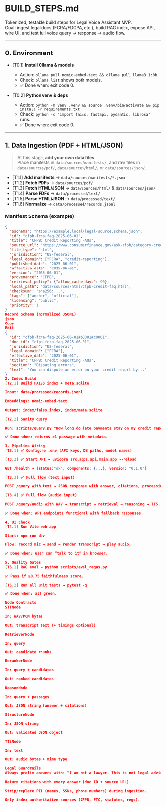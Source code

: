 # BUILD_STEPS.md

Tokenized, testable build steps for Legal Voice Assistant MVP.  
Goal: ingest legal docs (FCRA/FDCPA, etc.), build RAG index, expose API, wire UI, and test full voice query → response → audio flow.

---

## 0. Environment

- [T0.1] **Install Ollama & models**  
  - Action: `ollama pull nomic-embed-text && ollama pull llama3.1:8b`  
  - Check: `ollama list` shows both models.  
  - ✅ Done when: exit code 0.

- [T0.2] **Python venv & deps**  
  - Action: `python -m venv .venv && source .venv/bin/activate && pip install -r requirements.txt`  
  - Check: `python -c "import faiss, fastapi, pydantic, librosa"` runs.  
  - ✅ Done when: exit code 0.

---

## 1. Data Ingestion (PDF + HTML/JSON)

> At this stage, **add your own data files**.  
> Place manifests in `data/sources/manifests/`, and raw files in `data/sources/pdf/`, `data/sources/html/`, or `data/sources/json/`.

- [T1.1] **Add manifests** → `data/sources/manifests/*.json`
- [T1.2] **Fetch PDFs** → `data/sources/pdf/`
- [T1.3] **Fetch HTML/JSON** → `data/sources/html/` & `data/sources/json/`
- [T1.4] **Parse PDFs** → `data/processed/text/`
- [T1.5] **Parse HTML/JSON** → `data/processed/text/`
- [T1.6] **Normalize** → `data/processed/records.jsonl`

### Manifest Schema (example)

```json
{
  "$schema": "https://example.local/legal-source.schema.json",
  "id": "cfpb-fcra-faq-2025-06-01",
  "title": "CFPB: Credit Reporting FAQs",
  "source_url": "https://www.consumerfinance.gov/ask-cfpb/category-credit-reporting/",
  "file_type": "html",
  "jurisdiction": "US-federal",
  "legal_domain": ["FCRA", "credit-reporting"],
  "published_date": "2025-06-01",
  "effective_date": "2025-06-01",
  "version": "2025-06-01",
  "provenance": "CFPB",
  "retrieval_policy": {"allow_cache_days": 90},
  "local_path": "data/sources/html/cfpb-credit-faq.html",
  "checksum": "sha256:...",
  "tags": ["anchor", "official"],
  "licensing": "public",
  "priority": 1
}
Record Schema (normalized JSONL)
json
Copy
Edit
{
  "id": "cfpb-fcra-faq-2025-06-01#p0001#c0001",
  "doc_id": "cfpb-fcra-faq-2025-06-01",
  "jurisdiction": "US-federal",
  "legal_domain": ["FCRA"],
  "effective_date": "2025-06-01",
  "title": "CFPB: Credit Reporting FAQs",
  "section": "Disputing errors",
  "text": "You can dispute an error on your credit report by..."
}
2. Index Build
[T2.1] Build FAISS index + meta.sqlite

Input: data/processed/records.jsonl

Embeddings: nomic-embed-text

Output: index/faiss.index, index/meta.sqlite

[T2.2] Sanity query

Run: scripts/query.py "How long do late payments stay on my credit report?"

✅ Done when: returns ≥1 passage with metadata.

3. Pipeline Wiring
[T3.1] ✅ Configure .env (API keys, DB paths, model names)

[T3.2] ✅ Start API → uvicorn src.apps.api.main:app --reload

GET /health → {status:"ok", components: {...}, version: "0.1.0"}

[T3.3] ✅ Full flow (text input)

POST /query with text → JSON response with answer, citations, processing_time.

[T3.4] ✅ Full flow (audio input)

POST /query/audio with WAV → transcript → retrieval → reasoning → TTS.

✅ Done when: API endpoints functional with fallback responses.

4. UI Check
[T4.1] Run Vite web app

Start: npm run dev

Flow: record mic → send → render transcript → play audio.

✅ Done when: user can “talk to it” in browser.

5. Quality Gates
[T5.1] RAG eval → python scripts/eval_ragas.py

✅ Pass if ≥0.75 faithfulness score.

[T5.2] Run all unit tests → pytest -q

✅ Done when: all green.

Node Contracts
STTNode

In: WAV/PCM bytes

Out: transcript text (+ timings optional)

RetrieverNode

In: query

Out: candidate chunks

RerankerNode

In: query + candidates

Out: ranked candidates

ReasonNode

In: query + passages

Out: JSON string (answer + citations)

StructureNode

In: JSON string

Out: validated JSON object

TTSNode

In: text

Out: audio bytes + mime type

Legal Guardrails
Always prefix answers with: “I am not a lawyer. This is not legal advice.”

Return citations with every answer (doc ID + source URL).

Strip/replace PII (names, SSNs, phone numbers) during ingestion.

Only index authoritative sources (CFPB, FTC, statutes, regs).
